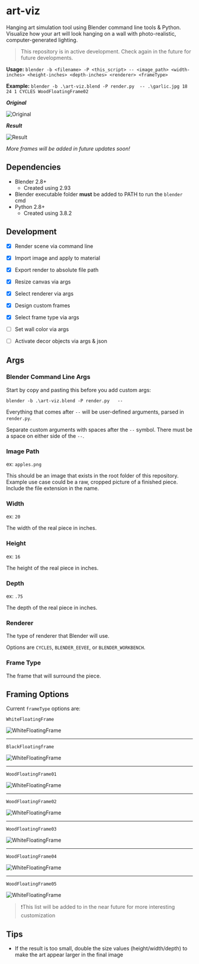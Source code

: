 # art-viz

 Hanging art simulation tool using Blender command line tools & Python. Visualize how your art will look hanging on a wall with photo-realistic, computer-generated lighting.

> This repository is in active development. Check again in the future for future developments.

**Usage:** `blender -b <filename> -P <this_script> -- <image_path> <width-inches> <height-inches> <depth-inches> <renderer> <frameType>`

**Example:** `blender -b .\art-viz.blend -P render.py  -- .\garlic.jpg 18 24 1 CYCLES WoodFloatingFrame02`

***Original***

![Original](garlic.png)

***Result***

![Result](/assets/garlic_WoodFloatingFrame02.png)

*More frames will be added in future updates soon!*

## Dependencies

- Blender 2.8+
  - Created using 2.93
- Blender executable folder **must** be added to PATH to run the `blender` cmd
- Python 2.8+
  - Created using 3.8.2

## Development

- [x] Render scene via command line

- [x] Import image and apply to material

- [x] Export render to absolute file path

- [x] Resize canvas via args

- [x] Select renderer via args

- [x] Design custom frames

- [x] Select frame type via args

- [ ] Set wall color via args

- [ ] Activate decor objects via args & json

## Args

### Blender Command Line Args

Start by copy and pasting this before you add custom args:

`blender -b .\art-viz.blend -P render.py   --`

Everything that comes after `--` will be user-defined arguments, parsed in `render.py`.

Separate custom arguments with spaces after the `--` symbol. There must be a space on either side of the `--`.

### Image Path

ex: `apples.png`

This should be an image that exists in the root folder of this repository. Example use case could be a raw, cropped picture of a finished piece. Include the file extension in the name.

### Width

ex: `20`

The width of the real piece in inches.

### Height

ex: `16`

The height of the real piece in inches.

### Depth

ex: `.75`

The depth of the real piece in inches.

### Renderer

The type of renderer that Blender will use.

Options are `CYCLES`, `BLENDER_EEVEE`, or `BLENDER_WORKBENCH`.

### Frame Type

The frame that will surround the piece.

## Framing Options

Current `frameType` options are:

`WhiteFloatingFrame`

![WhiteFloatingFrame](/assets/garlic_WhiteeFloatingFrame.png)

---

`BlackFloatingframe`

![WhiteFloatingFrame](/assets/garlic_BlackFloatingFrame.png)

---

`WoodFloatingFrame01`

![WhiteFloatingFrame](/assets/garlic_WoodFloatingFrame01.png)

---

`WoodFloatingFrame02`

![WhiteFloatingFrame](/assets/garlic_WoodFloatingFrame02.png)

---

`WoodFloatingFrame03`

![WhiteFloatingFrame](/assets/garlic_WoodFloatingFrame03.png)

---

`WoodFloatingFrame04`

![WhiteFloatingFrame](/assets/garlic_WoodFloatingFrame04.png)

---

`WoodFloatingFrame05`

![WhiteFloatingFrame](/assets/garlic_WoodFloatingFrame05.png)

> :exclamation:This list will be added to in the near future for more interesting customization

## Tips

- If the result is too small, double the size values (height/width/depth) to make the art appear larger in the final image
